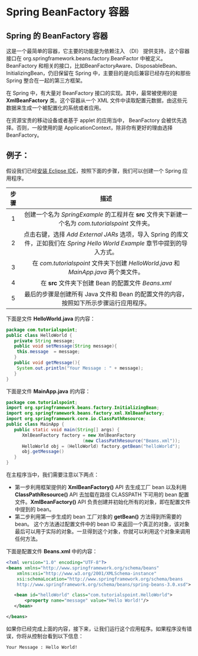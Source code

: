 # Spring BeanFactory 容器

## Spring 的 BeanFactory 容器

这是一个最简单的容器，它主要的功能是为依赖注入 （DI） 提供支持，这个容器接口在 org.springframework.beans.factory.BeanFactor 中被定义。BeanFactory 和相关的接口，比如BeanFactoryAware、DisposableBean、InitializingBean，仍旧保留在 Spring 中，主要目的是向后兼容已经存在的和那些 Spring 整合在一起的第三方框架。

在 Spring 中，有大量对 BeanFactory 接口的实现。其中，最常被使用的是 **XmlBeanFactory** 类。这个容器从一个 XML 文件中读取配置元数据，由这些元数据来生成一个被配置化的系统或者应用。

在资源宝贵的移动设备或者基于 applet 的应用当中， BeanFactory 会被优先选择。否则，一般使用的是 ApplicationContext，除非你有更好的理由选择 BeanFactory。

## 例子：

假设我们已经[安装 Eclipse IDE](https://www.w3cschool.cn/wkspring/f6pk1ic8.html)，按照下面的步骤，我们可以创建一个 Spring 应用程序。

| 步骤 |                             描述                             |
| :--: | :----------------------------------------------------------: |
|  1   | 创建一个名为 *SpringExample* 的工程并在 **src** 文件夹下新建一个名为 *com.tutorialspoint* 文件夹。 |
|  2   | 点击右键，选择 *Add External JARs* 选项，导入 Spring 的库文件，正如我们在 *Spring Hello World Example* 章节中提到的导入方式。 |
|  3   | 在 *com.tutorialspoint* 文件夹下创建 *HelloWorld.java* 和 *MainApp.java* 两个类文件。 |
|  4   |     在 **src** 文件夹下创建 Bean 的配置文件 *Beans.xml*      |
|  5   | 最后的步骤是创建所有 Java 文件和 Bean 的配置文件的内容，按照如下所示步骤运行应用程序。 |

下面是文件 **HelloWorld.java** 的内容：

```java
package com.tutorialspoint;
public class HelloWorld {
   private String message;
   public void setMessage(String message){
    this.message  = message;
   }
   public void getMessage(){
    System.out.println("Your Message : " + message);
   }
}
```

下面是文件 **MainApp.java** 的内容：

```java
package com.tutorialspoint;
import org.springframework.beans.factory.InitializingBean;
import org.springframework.beans.factory.xml.XmlBeanFactory;
import org.springframework.core.io.ClassPathResource;
public class MainApp {
   public static void main(String[] args) {
      XmlBeanFactory factory = new XmlBeanFactory
                             (new ClassPathResource("Beans.xml"));
      HelloWorld obj = (HelloWorld) factory.getBean("helloWorld");
      obj.getMessage()
   }
}
```

在主程序当中，我们需要注意以下两点：

- 第一步利用框架提供的 **XmlBeanFactory()** API 去生成工厂 bean 以及利用 **ClassPathResource()** API 去加载在路径 CLASSPATH 下可用的 bean 配置文件。**XmlBeanFactory()** API 负责创建并初始化所有的对象，即在配置文件中提到的 bean。
- 第二步利用第一步生成的 bean 工厂对象的 **getBean()** 方法得到所需要的 bean。 这个方法通过配置文件中的 bean ID 来返回一个真正的对象，该对象最后可以用于实际的对象。一旦得到这个对象，你就可以利用这个对象来调用任何方法。

下面是配置文件 **Beans.xml** 中的内容：

```xml
<?xml version="1.0" encoding="UTF-8"?>
<beans xmlns="http://www.springframework.org/schema/beans"
    xmlns:xsi="http://www.w3.org/2001/XMLSchema-instance"
    xsi:schemaLocation="http://www.springframework.org/schema/beans
    http://www.springframework.org/schema/beans/spring-beans-3.0.xsd">

   <bean id="helloWorld" class="com.tutorialspoint.HelloWorld">
       <property name="message" value="Hello World!"/>
   </bean>

</beans>
```

如果你已经完成上面的内容，接下来，让我们运行这个应用程序。如果程序没有错误，你将从控制台看到以下信息：

```
Your Message : Hello World!
```